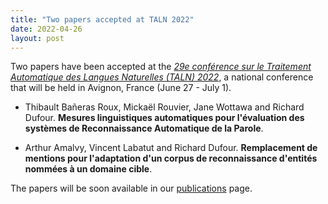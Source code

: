 ```yaml
---
title: "Two papers accepted at TALN 2022"
date: 2022-04-26
layout: post
---
```


Two papers have been accepted at the *[29e conférence sur le Traitement Automatique des Langues Naturelles (TALN) 2022](https://taln2022.univ-avignon.fr/)*, a national conference that will be held in Avignon, France (June 27 - July 1).


- Thibault Bañeras Roux, Mickaël Rouvier, Jane Wottawa and Richard Dufour.
  **Mesures linguistiques automatiques pour l'évaluation des systèmes de Reconnaissance Automatique de la Parole**.

- Arthur Amalvy, Vincent Labatut and Richard Dufour.
  **Remplacement de mentions pour l'adaptation d'un corpus de reconnaissance d'entités nommées à un domaine cible**.


The papers will be soon available in our [publications](/publications.html) page.
